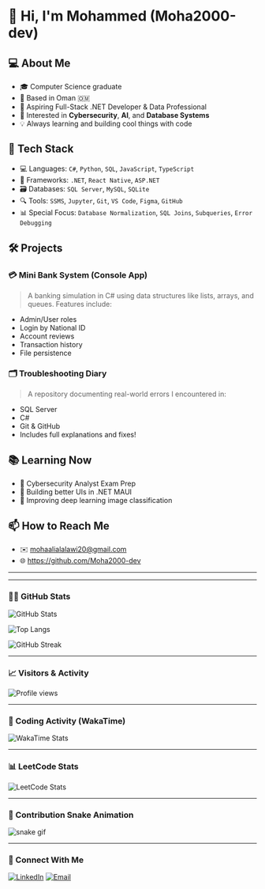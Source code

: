 # 👋 Hi, I'm Mohammed (Moha2000-dev)

## 💻 About Me
- 🎓 Computer Science graduate 
- 📍 Based in Oman 🇴🇲
- 💼 Aspiring Full-Stack .NET Developer & Data Professional
- 🔐 Interested in **Cybersecurity**, **AI**, and **Database Systems**
- 💡 Always learning and building cool things with code

## 🚀 Tech Stack
- 💻 Languages: `C#`, `Python`, `SQL`, `JavaScript`, `TypeScript`
- 🧱 Frameworks: `.NET`, `React Native`, `ASP.NET`
- 🗃️ Databases: `SQL Server`, `MySQL`, `SQLite`
- 🔍 Tools: `SSMS`, `Jupyter`, `Git`, `VS Code`, `Figma`, `GitHub`
- 📊 Special Focus: `Database Normalization`, `SQL Joins`, `Subqueries`, `Error Debugging`

## 🛠️ Projects
### 💳 Mini Bank System (Console App)
> A banking simulation in C# using data structures like lists, arrays, and queues. Features include:
- Admin/User roles
- Login by National ID
- Account reviews
- Transaction history
- File persistence

### 🗂️ Troubleshooting Diary
> A repository documenting real-world errors I encountered in:
- SQL Server
- C#
- Git & GitHub
- Includes full explanations and fixes!

## 📚 Learning Now
- 🔐 Cybersecurity Analyst Exam Prep
- 📱 Building better UIs in .NET MAUI
- 🤖 Improving deep learning image classification

## 📫 How to Reach Me
- ✉️ mohaalialalawi20@gmail.com
- 🌐 https://github.com/Moha2000-dev

---


---

### 🧑‍💻 GitHub Stats

![GitHub Stats](https://github-readme-stats.vercel.app/api?username=Moha2000-dev&show_icons=true&theme=tokyonight)

![Top Langs](https://github-readme-stats.vercel.app/api/top-langs/?username=Moha2000-dev&layout=compact)

![GitHub Streak](https://github-readme-streak-stats.herokuapp.com?user=Moha2000-dev&theme=tokyonight)

---

### 📈 Visitors & Activity

![Profile views](https://komarev.com/ghpvc/?username=Moha2000-dev&color=brightgreen)

---

### 🧠 Coding Activity (WakaTime)

<!-- Replace with your WakaTime username -->
![WakaTime Stats](https://github-readme-stats.vercel.app/api/wakatime?username=your_wakatime_username)

---

### 📊 LeetCode Stats

<!-- Make sure LeetCode username is correct -->
![LeetCode Stats](https://leetcard.jacoblin.cool/Moha2000-dev?theme=dark&font=Roboto&ext=heatmap)

---

### 🐍 Contribution Snake Animation

![snake gif](https://github.com/Moha2000-dev/Moha2000-dev/blob/output/github-contribution-grid-snake.svg)

---

### 🔗 Connect With Me

[![LinkedIn](https://img.shields.io/badge/LinkedIn-blue?style=flat&logo=linkedin&logoColor=white)](https://www.linkedin.com/in/YOUR-LINKEDIN)
[![Email](https://img.shields.io/badge/Email-mohaalialalawi20%40gmail.com-red)](mailto:mohaalialalawi20@gmail.com)
